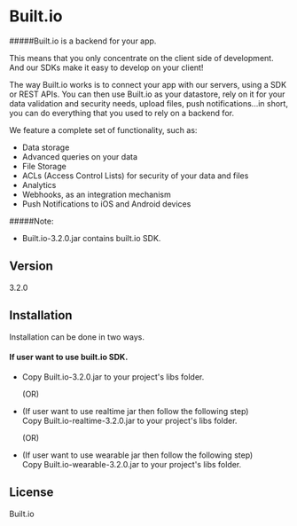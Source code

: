 Built.io
=========

#####Built.io is a backend for your app.


This means that you only concentrate on the client side of development. And our SDKs make it easy to develop on your client!

The way Built.io works is to connect your app with our servers, using a SDK or REST APIs. You can then use Built.io as your datastore, rely on it for your data validation and security needs, upload files, push notifications...in short, you can do everything that you used to rely on a backend for.

We feature a complete set of functionality, such as:

- Data storage
- Advanced queries on your data
- File Storage
- ACLs (Access Control Lists) for security of your data and files
- Analytics
- Webhooks, as an integration mechanism
- Push Notifications to iOS and Android devices  

#####Note:
- Built.io-3.2.0.jar contains built.io SDK. 

Version
----

3.2.0


Installation
--------------

Installation can be done in two ways.

#### If user want to use built.io SDK.

- Copy Built.io-3.2.0.jar to your project's libs folder.
		  
   (OR)
						
- (If user want to use realtime jar then follow the following step)						
  Copy Built.io-realtime-3.2.0.jar to your project's libs folder.

   (OR)

- (If user want to use wearable jar then follow the following step)						
  Copy Built.io-wearable-3.2.0.jar to your project's libs folder.



License
----

Built.io
  
    